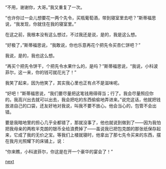 
“不用，谢谢你，大哥。”我又重复了一次。

“也许你过一会儿想要花一两个先令，买瓶葡萄酒，带到寝室里去吧？”斯蒂福思说，“我发现，你就住在我的寝室里。”

在这之前，我根本没有这么想过，不过我还是说，是的，我是这么想。

“好极了，”斯蒂福思说，“我敢说，你也乐意再花个把先令买杏仁饼吧？”

我说，是的，我也这么想。

“再买个把先令饼干，个把先令水果什么的，是吗？”斯蒂福思说，“我说，小科波菲尔，这一来，你的钱可就花光了！”

我笑了起来，因为他笑了，其实我心里也正有点不是滋味呢。

“好吧！”斯蒂福思说，“我们要尽量把这笔钱用得得当；行了。我会尽量照应你的。我高兴出去就可以出去，我会把吃的东西偷偷地弄进来。”说完这话，他就把钱放进自己的口袋，还友好地对我说，叫我不要不放心。他会当心的，包管不会出错。

要是我暗地里的担心几乎全都错了，那就没事了，他也就说到做到了——因为我怕把我母亲的两枚半克朗的银币全给浪费掉了——虽说我已把包克朗的那张纸保存起来，它成了我的无价之宝。等我们上楼就寝时，他拿出了那七先令买来的东西，摆在我月光照耀下的床铺上，说：

“你来瞧，小科波菲尔，你这是在开一个豪华的宴会了！”

[next](page89.md)